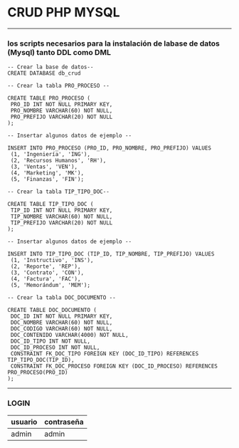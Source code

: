 # CRUD PHP MYSQL
-------------------
### los scripts necesarios para la instalación de labase de datos (Mysql) tanto DDL como DML

 ```mysql
-- Crear la base de datos--
CREATE DATABASE db_crud

-- Crear la tabla PRO_PROCESO --

CREATE TABLE PRO_PROCESO (
  PRO_ID INT NOT NULL PRIMARY KEY,
  PRO_NOMBRE VARCHAR(60) NOT NULL,
  PRO_PREFIJO VARCHAR(20) NOT NULL
);

-- Insertar algunos datos de ejemplo --

INSERT INTO PRO_PROCESO (PRO_ID, PRO_NOMBRE, PRO_PREFIJO) VALUES
  (1, 'Ingeniería', 'ING'),
  (2, 'Recursos Humanos', 'RH'),
  (3, 'Ventas', 'VEN'),
  (4, 'Marketing', 'MK'),
  (5, 'Finanzas', 'FIN');

-- Crear la tabla TIP_TIPO_DOC--

CREATE TABLE TIP_TIPO_DOC (
  TIP_ID INT NOT NULL PRIMARY KEY,
  TIP_NOMBRE VARCHAR(60) NOT NULL,
  TIP_PREFIJO VARCHAR(20) NOT NULL
);

-- Insertar algunos datos de ejemplo --

INSERT INTO TIP_TIPO_DOC (TIP_ID, TIP_NOMBRE, TIP_PREFIJO) VALUES
  (1, 'Instructivo', 'INS'),
  (2, 'Reporte', 'REP'),
  (3, 'Contrato', 'CON'),
  (4, 'Factura', 'FAC'),
  (5, 'Memorándum', 'MEM');

-- Crear la tabla DOC_DOCUMENTO --

CREATE TABLE DOC_DOCUMENTO (
  DOC_ID INT NOT NULL PRIMARY KEY,
  DOC_NOMBRE VARCHAR(60) NOT NULL,
  DOC_CODIGO VARCHAR(60) NOT NULL,
  DOC_CONTENIDO VARCHAR(4000) NOT NULL,
  DOC_ID_TIPO INT NOT NULL,
  DOC_ID_PROCESO INT NOT NULL,
  CONSTRAINT FK_DOC_TIPO FOREIGN KEY (DOC_ID_TIPO) REFERENCES TIP_TIPO_DOC(TIP_ID),
  CONSTRAINT FK_DOC_PROCESO FOREIGN KEY (DOC_ID_PROCESO) REFERENCES PRO_PROCESO(PRO_ID)
);
```
----------------------------------------------------------------
### LOGIN            
| usuario| contraseña|
| ----- | ---- |
| admin | admin |

